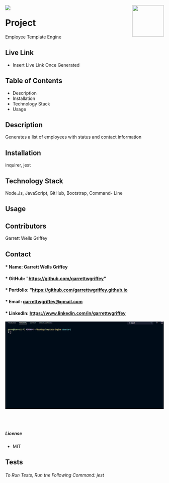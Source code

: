 

  <img align="left" src= "https://img.shields.io/badge/License-MIT-green">

  <img align="right" width="100" height="100" src="https://avatars.githubusercontent.com/u/59263270?">

  
# **Project** 
Employee Template Engine

## Live Link 
* Insert Live Link Once Generated

##  **Table of Contents**
* Description
* Installation
* Technology Stack
* Usage

## **Description**
Generates a list of employees with status and contact information
## **Installation**
inquirer, jest
## **Technology Stack**
Node.Js, JavaScript, GitHub, Bootstrap, Command- Line
## **Usage**

## **Contributors**
Garrett Wells Griffey
## **Contact**
#### * Name: Garrett Wells Griffey
#### * GitHub: "https://github.com/garrettwgriffey" 
#### * Portfolio: "https://github.com/garrettwgriffey.github.io
#### * Email: [garrettwgriffey@gmail.com](garrettwgriffey@gmail.com)
#### * LinkedIn: https://www.linkedin.com/in/garrettwgriffey

<img src="assets/employeeEngine.gif">

## 

<br />

##### **License** 
* MIT
## Tests
###### To Run Tests, Run the Following Command: jest

